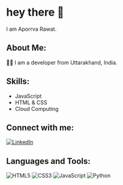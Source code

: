 # hey there 👋  
I am Aporrva Rawat.  

## About Me:  
👨‍💻 I am a developer from Uttarakhand, India.  

## Skills:  
- JavaScript  
- HTML & CSS  
- Cloud Computing  

## Connect with me:  
[![LinkedIn](https://img.shields.io/badge/LinkedIn-%230077B5.svg?style=for-the-badge&logo=linkedin&logoColor=white)](your-linkedin-profile-url)  

## Languages and Tools:  
![HTML5](https://img.shields.io/badge/HTML5-E34F26?style=for-the-badge&logo=html5&logoColor=white) ![CSS3](https://img.shields.io/badge/CSS3-1572B6?style=for-the-badge&logo=css3&logoColor=white) ![JavaScript](https://img.shields.io/badge/JavaScript-F7DF1E?style=for-the-badge&logo=javascript&logoColor=white) ![Python](https://img.shields.io/badge/Python-3776AB?style=for-the-badge&logo=python&logoColor=white)  

